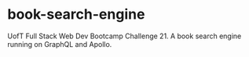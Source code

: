 # book-search-engine
UofT Full Stack Web Dev Bootcamp Challenge 21. A book search engine running on GraphQL and Apollo.
